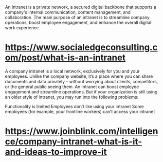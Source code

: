 An intranet is a private network, a secured digital backbone that supports a company's internal communication, content management, and collaboration. The main purpose of an intranet is to streamline company operations, boost employee engagement, and enhance the overall digital work experience.

# https://www.socialedgeconsulting.com/post/what-is-an-intranet

A company intranet is a local network, exclusively for you and your employees. Unlike the company website, it’s a place where you can share documents and data privately – without worrying about clients, competitors, or the general public seeing them.
An intranet can boost employee engagement and streamline operations. But if your organization is still using an older style of intranet, you may run into the following problems:

Functionality is limited
Employees don’t like using your intranet
Some employees (for example, your frontline workers) can’t access your intranet

# https://www.joinblink.com/intelligence/company-intranet-what-is-it-and-ideas-to-improve-it
